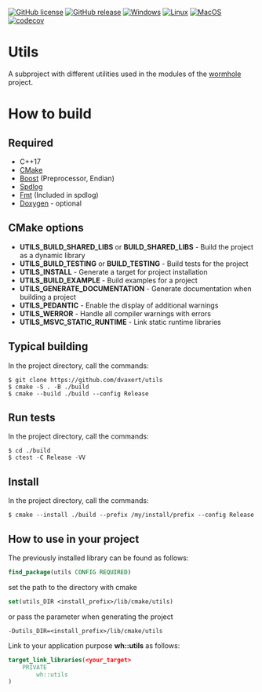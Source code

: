[![GitHub license](https://badgen.net/github/license/dvaxert/utils)](https://github.com/dvaxert/utils/blob/master/LICENSE)
[![GitHub release](https://img.shields.io/github/release/dvaxert/utils.svg)](https://github.com/dvaxert/utils/releases/)
[![Windows](https://github.com/dvaxert/utils/actions/workflows/windows.yml/badge.svg?branch=master)](https://github.com/dvaxert/utils/actions/workflows/windows.yml)
[![Linux](https://github.com/dvaxert/utils/actions/workflows/linux.yml/badge.svg?branch=master)](https://github.com/dvaxert/utils/actions/workflows/linux.yml)
[![MacOS](https://github.com/dvaxert/utils/actions/workflows/macos.yml/badge.svg?branch=master)](https://github.com/dvaxert/utils/actions/workflows/macos.yml)
[![codecov](https://codecov.io/gh/dvaxert/utils/branch/develop/graph/badge.svg?token=ZFXIHQOBO7)](https://codecov.io/gh/dvaxert/utils)

# Utils
A subproject with different utilities used in the modules of the [wormhole](https://github.com/dvaxert/wormhole) project.

# How to build

## Required
* C++17
* [CMake](https://cmake.org/)
* [Boost](https://www.boost.org/) (Preprocessor, Endian)
* [Spdlog](https://github.com/gabime/spdlog)
* [Fmt](https://github.com/fmtlib/fmt) (Included in spdlog)
* [Doxygen](https://doxygen.nl/) - optional

## CMake options

* **UTILS_BUILD_SHARED_LIBS** or **BUILD_SHARED_LIBS** - Build the project as a dynamic library
* **UTILS_BUILD_TESTING** or **BUILD_TESTING** - Build tests for the project
* **UTILS_INSTALL** - Generate a target for project installation
* **UTILS_BUILD_EXAMPLE** - Build examples for a project
* **UTILS_GENERATE_DOCUMENTATION** - Generate documentation when building a project
* **UTILS_PEDANTIC** - Enable the display of additional warnings
* **UTILS_WERROR** - Handle all compiler warnings with errors
* **UTILS_MSVC_STATIC_RUNTIME** - Link static runtime libraries

## Typical building

In the project directory, call the commands:
```
$ git clone https://github.com/dvaxert/utils
$ cmake -S . -B ./build
$ cmake --build ./build --config Release
```

## Run tests

In the project directory, call the commands:
```
$ cd ./build
$ ctest -C Release -VV
```

## Install

In the project directory, call the commands:
```
$ cmake --install ./build --prefix /my/install/prefix --config Release
```

## How to use in your project

The previously installed library can be found as follows:

```cmake
find_package(utils CONFIG REQUIRED)
```

set the path to the directory with cmake
```cmake
set(utils_DIR <install_prefix>/lib/cmake/utils)
```
or pass the parameter when generating the project
```
-Dutils_DIR=<install_prefix>/lib/cmake/utils
```

Link to your application purpose **wh::utils** as follows:
```cmake
target_link_libraries(<your_target>
    PRIVATE
        wh::utils
)
```
